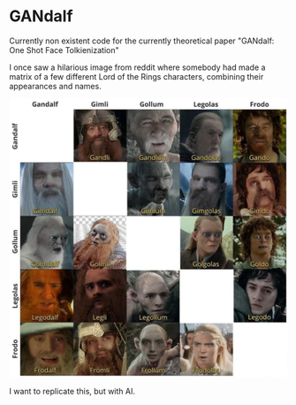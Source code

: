 # GANdalf
Currently non existent code for the currently theoretical paper "GANdalf: One Shot Face Tolkienization" 


I once saw a hilarious image from reddit where somebody had made a matrix of a few different Lord of the Rings characters, combining their appearances and names.

![Figure 1: The Inspiration](content/Figure1_inspiration.jpg "The Inspiration")

I want to replicate this, but with AI.

